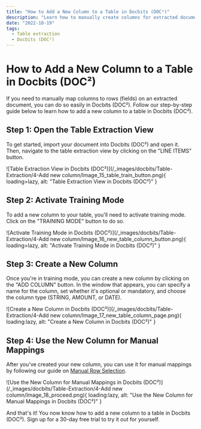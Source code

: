 ```yaml
---
title: "How to Add a New Column to a Table in Docbits (DOC²)"
description: "Learn how to manually create columns for extracted documents in Docbits (DOC²) and map them to rows (fields) on the extracted document. Follow our step-by-step guide now!"
date: "2022-10-19"
tags:
  - Table extraction
  - Docbits (DOC²)
---
```


# How to Add a New Column to a Table in Docbits (DOC²)

If you need to manually map columns to rows (fields) on an extracted document, you can do so easily in Docbits (DOC²). Follow our step-by-step guide below to learn how to add a new column to a table in Docbits (DOC²).

## Step 1: Open the Table Extraction View

To get started, import your document into Docbits (DOC²) and open it. Then, navigate to the table extraction view by clicking on the "LINE ITEMS" button.

![Table Extraction View in Docbits (DOC²)](/_images/docbits/Table-Extraction/4-Add new column/Image_15_table_train_button.png){ loading=lazy, alt: "Table Extraction View in Docbits (DOC²)" }

## Step 2: Activate Training Mode

To add a new column to your table, you'll need to activate training mode. Click on the "TRAINING MODE" button to do so.

![Activate Training Mode in Docbits (DOC²)](/_images/docbits/Table-Extraction/4-Add new column/Image_16_new_table_column_button.png){ loading=lazy, alt: "Activate Training Mode in Docbits (DOC²)" }

## Step 3: Create a New Column

Once you're in training mode, you can create a new column by clicking on the "ADD COLUMN" button. In the window that appears, you can specify a name for the column, set whether it's optional or mandatory, and choose the column type (STRING, AMOUNT, or DATE).

![Create a New Column in Docbits (DOC²)](/_images/docbits/Table-Extraction/4-Add new column/Image_17_new_table_column_page.png){ loading:lazy, alt: "Create a New Column in Docbits (DOC²)" }

## Step 4: Use the New Column for Manual Mappings

After you've created your new column, you can use it for manual mappings by following our guide on [Manual Row Selection](/docbits/table/manual-row-selection/).

![Use the New Column for Manual Mappings in Docbits (DOC²)](/_images/docbits/Table-Extraction/4-Add new column/Image_18_proceed.png){ loading:lazy, alt: "Use the New Column for Manual Mappings in Docbits (DOC²)" }

And that's it! You now know how to add a new column to a table in Docbits (DOC²). Sign up for a 30-day free trial to try it out for yourself.

<div class='video-container'>
  <!-- Your video embed code goes here -->
</div>
